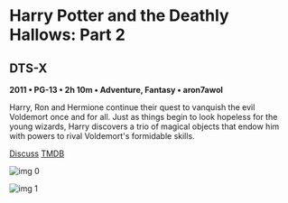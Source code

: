 # Harry Potter and the Deathly Hallows: Part 2

## DTS-X

**2011 • PG-13 • 2h 10m • Adventure, Fantasy • aron7awol**

Harry, Ron and Hermione continue their quest to vanquish the evil Voldemort once and for all. Just as things begin to look hopeless for the young wizards, Harry discovers a trio of magical objects that endow him with powers to rival Voldemort's formidable skills.

[Discuss](https://www.avsforum.com/threads/bass-eq-for-filtered-movies.2995212/post-56876114)  [TMDB](12445)

![img 0](https://i.imgur.com/1eKlFwQ.jpg)

![img 1](https://i.imgur.com/C50tM98.jpg)

